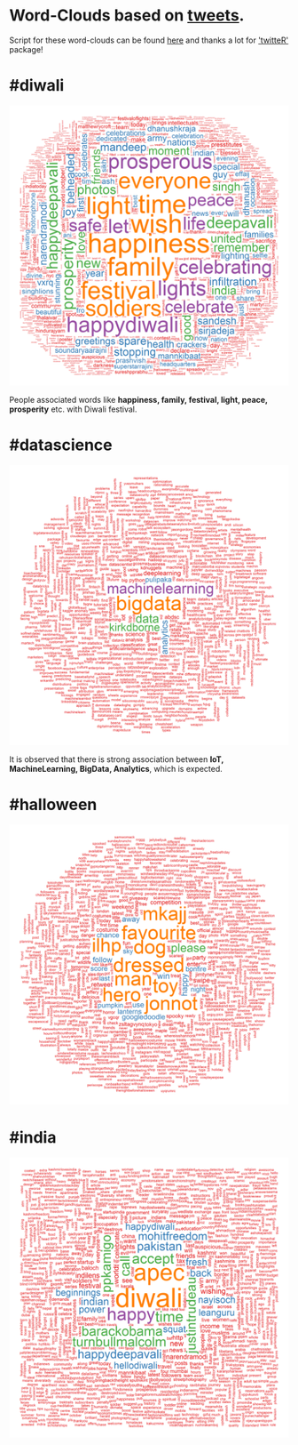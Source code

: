 # Word-Clouds based on [tweets](https://twitter.com/?lang=en).

Script for these word-clouds can be found [here](https://github.com/puneeth019/twitteR_scrape/tree/master/scripts) and thanks a lot for ['twitteR'](https://cran.r-project.org/web/packages/twitteR/index.html) package!

# #diwali

![alt_text](word-clouds/diwali.png "#diwali")

People associated words like **happiness, family, festival, light, peace, prosperity** etc. with Diwali festival.

# #datascience

![alt_text](word-clouds/datascience.png "#datascience")

It is observed that there is strong association between **IoT, MachineLearning, BigData, Analytics**, which is expected.

# #halloween

![alt_text](word-clouds/halloween.png "#halloween")

# #india

![alt_text](word-clouds/india.png "#india")
